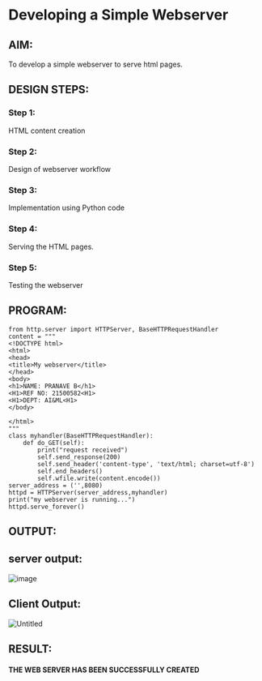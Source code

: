 # Developing a Simple Webserver
## AIM:

To develop a simple webserver to serve html pages.
## DESIGN STEPS:
### Step 1:

HTML content creation
### Step 2:

Design of webserver workflow
### Step 3:

Implementation using Python code
### Step 4:

Serving the HTML pages.
### Step 5:

Testing the webserver
## PROGRAM:
~~~
from http.server import HTTPServer, BaseHTTPRequestHandler
content = """
<!DOCTYPE html>
<html>
<head>
<title>My webserver</title>
</head>
<body>
<h1>NAME: PRANAVE B</h1>
<H1>REF NO: 21500582<H1>
<H1>DEPT: AI&ML<H1>
</body>

</html>
"""
class myhandler(BaseHTTPRequestHandler):
    def do_GET(self):
        print("request received")
        self.send_response(200)
        self.send_header('content-type', 'text/html; charset=utf-8')
        self.end_headers()
        self.wfile.write(content.encode())
server_address = ('',8080)
httpd = HTTPServer(server_address,myhandler)
print("my webserver is running...")
httpd.serve_forever()
~~~
## OUTPUT:
## server output:
![image](https://github.com/RagulRM/webserver/assets/121609342/04073d08-55f1-45b1-b742-4c93a201fb01)

## Client Output:
![Untitled](https://github.com/RagulRM/webserver/assets/121609342/c08a9bee-4d21-4de6-a4dd-134fe1e86231)


## RESULT:
<H4>THE WEB SERVER HAS BEEN SUCCESSFULLY CREATED<H4>
